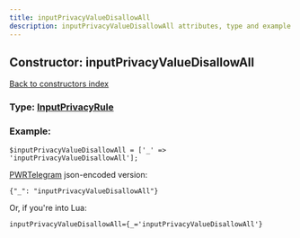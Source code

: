 ```yaml
---
title: inputPrivacyValueDisallowAll
description: inputPrivacyValueDisallowAll attributes, type and example
---
```

## Constructor: inputPrivacyValueDisallowAll  
[Back to constructors index](index.md)






### Type: [InputPrivacyRule](../types/InputPrivacyRule.md)


### Example:

```
$inputPrivacyValueDisallowAll = ['_' => 'inputPrivacyValueDisallowAll'];
```  

[PWRTelegram](https://pwrtelegram.xyz) json-encoded version:

```
{"_": "inputPrivacyValueDisallowAll"}
```


Or, if you're into Lua:  


```
inputPrivacyValueDisallowAll={_='inputPrivacyValueDisallowAll'}

```


